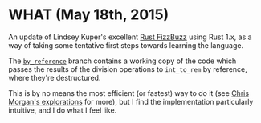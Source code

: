 # WHAT (May 18th, 2015)

An update of Lindsey Kuper's excellent [Rust FizzBuzz](http://composition.al/blog/2013/03/02/fizzbuzz-revisited/) using Rust 1.x, as a way of taking some tentative first steps towards learning the language. 

The [`by_reference`](https://github.com/urschrei/rust_fizzbuzz/tree/by_reference) branch contains a working copy of the code which passes the results of the division operations to `int_to_rem` by reference, where they're destructured.

This is by no means the most efficient (or fastest) way to do it (see [Chris Morgan's explorations](http://chrismorgan.info/blog/rust-fizzbuzz.html) for more), but I find the implementation particularly intuitive, and I do what I feel like.
